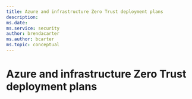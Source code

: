 ```yaml
---
title: Azure and infrastructure Zero Trust deployment plans
description:   
ms.date: 
ms.service: security
author: brendacarter
ms.author: bcarter
ms.topic: conceptual
---
```


# Azure and infrastructure Zero Trust deployment plans

